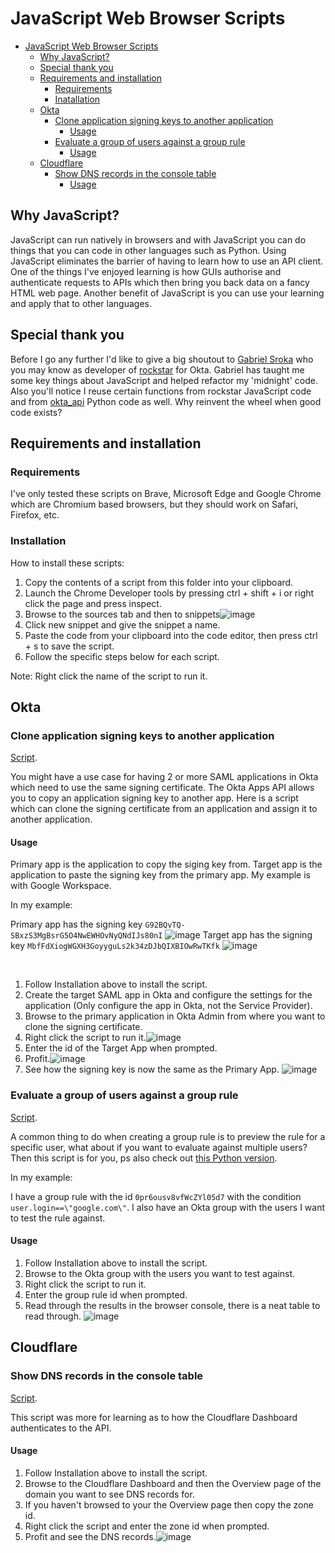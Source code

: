 # JavaScript Web Browser Scripts

- [JavaScript Web Browser Scripts](#javascript-web-browser-scripts)
  - [Why JavaScript?](#why-javascript)
  - [Special thank you](#special-thank-you)
  - [Requirements and installation](#requirements-and-installation)
    - [Requirements](#requirements)
    - [Inatallation](#installation)
  - [Okta](#okta)
    - [Clone application signing keys to another application](#clone-application-signing-keys-to-another-application)
      - [Usage](#usage)
    - [Evaluate a group of users against a group rule](#evaluate-a-group-of-users-against-a-group-rule)
      - [Usage](#usage-1)
  - [Cloudflare](#cloudflare)
    - [Show DNS records in the console table](#show-dns-records-in-the-console-table)
      - [Usage](#usage-2)

## Why JavaScript?
JavaScript can run natively in browsers and with JavaScript you can do things that you can code in other languages such as Python.
Using JavaScript eliminates the barrier of having to learn how to use an API client. One of the things I've enjoyed learning is how GUIs authorise and authenticate requests to APIs which then bring you back data on a fancy HTML web page.
Another benefit of JavaScript is you can use your learning and apply that to other languages.

## Special thank you
Before I go any further I'd like to give a big shoutout to [Gabriel Sroka](https://github.com/gabrielsroka/) who you may know as developer of [rockstar](https://gabrielsroka.github.io/rockstar) for Okta.
Gabriel has taught me some key things about JavaScript and helped refactor my 'midnight' code. Also you'll notice I reuse certain functions from rockstar JavaScript code and from [okta_api](https://github.com/gabrielsroka/okta_api/blob/master/okta_api.py) Python code as well. Why reinvent the wheel when good code exists?

## Requirements and installation

### Requirements

I've only tested these scripts on Brave, Microsoft Edge and Google Chrome which are Chromium based browsers, but they should work on Safari, Firefox, etc.

### Installation

How to install these scripts:

1. Copy the contents of a script from this folder into your clipboard.
2. Launch the Chrome Developer tools by pressing ctrl + shift + i or right click the page and press inspect.
3. Browse to the sources tab and then to snippets![image](https://user-images.githubusercontent.com/22709115/193648888-e002c4a0-163f-41d9-94f3-759398741cf5.png)
4. Click new snippet and give the snippet a name.
5. Paste the code from your clipboard into the code editor, then press ctrl + s to save the script.
6. Follow the specific steps below for each script.

Note: Right click the name of the script to run it.


## Okta

### Clone application signing keys to another application
[Script](cloneSourceAppKidToTargetApp.js).

You might have a use case for having 2 or more SAML applications in Okta which need to use the same signing certificate. The Okta Apps API allows you to copy an application signing key to another app.
Here is a script which can clone the signing certificate from an application and assign it to another application.

#### Usage

Primary app is the application to copy the siging key from.
Target app is the application to paste the signing key from the primary app.
My example is with Google Workspace.

In my example:

Primary app has the signing key ```G92BQvTQ-SBxzS3MgBsrG5O4NwEWHOvNyQNdIJs80nI``` ![image](https://user-images.githubusercontent.com/22709115/193650773-206d5607-00b5-45cf-826e-cbefd3b73931.png)
Target app has the signing key ```MbfFdXiogWGXH3GoyyguLs2k34zDJbQIXBIOwRwTKfk``` ![image](https://user-images.githubusercontent.com/22709115/193650873-fe280d0f-5ba2-431a-93ec-d58972e00c8b.png)

</br>

1. Follow Installation above to install the script.
2. Create the target SAML app in Okta and configure the settings for the application (Only configure the app in Okta, not the Service Provider).
3. Browse to the primary application in Okta Admin from where you want to clone the signing certificate.
4. Right click the script to run it.![image](https://user-images.githubusercontent.com/22709115/193651211-fa872a81-eb86-49a0-9578-aa174c700b56.png)
5. Enter the id of the Target App when prompted.
6. Profit.![image](https://user-images.githubusercontent.com/22709115/193651514-81f5e9ba-33ce-43b2-919c-ff9a1df1c48e.png)
7. See how the signing key is now the same as the Primary App. ![image](https://user-images.githubusercontent.com/22709115/193651651-1114da4b-2256-42f9-8772-008c23fd3ade.png)

### Evaluate a group of users against a group rule
[Script](evalGroupRule.js).

A common thing to do when creating a group rule is to preview the rule for a specific user, what about if you want to evaluate against multiple users? Then this script is for you, ps also check out [this Python version](https://github.com/pro4tlzz/ITSupportTools/blob/main/okta/group-rules/eval-group-rules.py).

In my example:

I have a group rule with the id ```0pr6ousv8vfWcZYl05d7``` with the condition ```user.login==\"google.com\"```.
I also have an Okta group with the users I want to test the rule against.

#### Usage

1. Follow Installation above to install the script.
2. Browse to the Okta group with the users you want to test against.
3. Right click the script to run it.
4. Enter the group rule id when prompted.
5. Read through the results in the browser console, there is a neat table to read through. ![image](https://user-images.githubusercontent.com/22709115/193654630-f0f94841-9015-45bf-bf7e-3a238ed62d6b.png)

## Cloudflare

### Show DNS records in the console table
[Script](getCloudflareZoneRecords.js).

This script was more for learning as to how the Cloudflare Dashboard authenticates to the API.

#### Usage

1. Follow Installation above to install the script.
2. Browse to the Cloudflare Dashboard and then the Overview page of the domain you want to see DNS records for.
3. If you haven't browsed to your the Overview page then copy the zone id.
4. Right click the script and enter the zone id when prompted.
5. Profit and see the DNS records.![image](https://user-images.githubusercontent.com/22709115/193655473-8a62528e-bf1b-48ab-830d-74cb749f3b8a.png)
